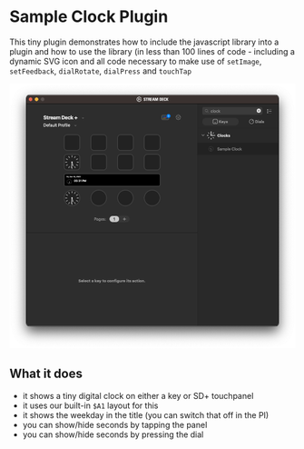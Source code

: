 # Sample Clock Plugin

This tiny plugin demonstrates how to include the javascript library into a plugin and how to use the library (in less than 100 lines of code - including a dynamic SVG icon and all code necessary to make use of `setImage`, `setFeedback`, `dialRotate`, `dialPress` and `touchTap`

![Sample Clock Plugin](screenshot.png)

## What it does

* it shows a tiny digital clock on either a key or SD+ touchpanel
* it uses our built-in `$A1` layout for this
* it shows the weekday in the title (you can switch that off in the PI)
* you can show/hide seconds by tapping the panel
* you can show/hide seconds by pressing the dial
